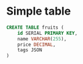 # Simple table

```sql
CREATE TABLE fruits (
    id SERIAL PRIMARY KEY,
    name VARCHAR(255),
    price DECIMAL,
    tags JSON
)
```
